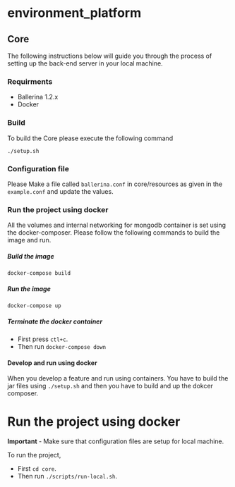 # environment_platform

## Core

The following instructions below will guide you through the process of setting up the back-end server in your local machine.

### Requirments

- Ballerina 1.2.x
- Docker

### Build

To build the Core please execute the following command

```
./setup.sh
```

### Configuration file

Please Make a file called `ballerina.conf` in core/resources as given in the `example.conf` and update the values.

### Run the project using docker

All the volumes and internal networking for mongodb container is set using the docker-composer. Please follow the following commands to build the image and run.

##### Build the image

```
docker-compose build
```

##### Run the image

```
docker-compose up
```

##### Terminate the docker container

- First press `ctl+c`.
- Then run `docker-compose down`

#### Develop and run using docker

When you develop a feature and run using containers. You have to build the jar files using `./setup.sh` and then you have to build and up the dokcer composer.

# Run the project using docker

**Important** - Make sure that configuration files are setup for local machine.

To run the project,

- First `cd core`.
- Then run `./scripts/run-local.sh`.
